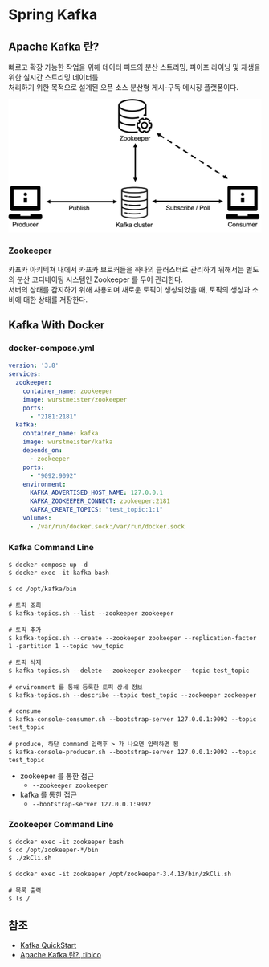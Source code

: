 # Spring Kafka

## Apache Kafka 란?

빠르고 확장 가능한 작업을 위해 데이터 피드의 분산 스트리밍, 파이프 라이닝 및 재생을 위한 실시간 스트리밍 데이터를   
처리하기 위한 목적으로 설계된 오픈 소스 분산형 게시-구독 메시징 플랫폼이다.

![01.png](images/01.png)

### Zookeeper

카프카 아키텍쳐 내에서 카프카 브로커들을 하나의 클러스터로 관리하기 위해서는 별도의 분산 코디네이팅 시스템인 Zookeeper 를 두어 관리한다.    
서버의 상태를 감지하기 위해 사용되며 새로운 토픽이 생성되었을 때, 토픽의 생성과 소비에 대한 상태를 저장한다.


## Kafka With Docker

### docker-compose.yml

```yaml
version: '3.8'
services:
  zookeeper:
    container_name: zookeeper
    image: wurstmeister/zookeeper
    ports:
      - "2181:2181"
  kafka:
    container_name: kafka
    image: wurstmeister/kafka
    depends_on:
      - zookeeper
    ports:
      - "9092:9092"
    environment:
      KAFKA_ADVERTISED_HOST_NAME: 127.0.0.1
      KAFKA_ZOOKEEPER_CONNECT: zookeeper:2181
      KAFKA_CREATE_TOPICS: "test_topic:1:1"
    volumes:
      - /var/run/docker.sock:/var/run/docker.sock
```

### Kafka Command Line

```shell
$ docker-compose up -d
$ docker exec -it kafka bash

$ cd /opt/kafka/bin

# 토픽 조회
$ kafka-topics.sh --list --zookeeper zookeeper

# 토픽 추가
$ kafka-topics.sh --create --zookeeper zookeeper --replication-factor 1 -partition 1 --topic new_topic

# 토픽 삭제
$ kafka-topics.sh --delete --zookeeper zookeeper --topic test_topic

# environment 를 통해 등록한 토픽 상세 정보
$ kafka-topics.sh --describe --topic test_topic --zookeeper zookeeper

# consume
$ kafka-console-consumer.sh --bootstrap-server 127.0.0.1:9092 --topic test_topic

# produce, 하단 command 입력후 > 가 나오면 입력하면 됨
$ kafka-console-producer.sh --bootstrap-server 127.0.0.1:9092 --topic test_topic
```

- zookeeper 를 통한 접근
  - `--zookeeper zookeeper`
- kafka 를 통한 접근
  - `--bootstrap-server 127.0.0.1:9092`

### Zookeeper Command Line

```shell
$ docker exec -it zookeeper bash
$ cd /opt/zookeeper-*/bin
$ ./zkCli.sh

$ docker exec -it zookeeper /opt/zookeeper-3.4.13/bin/zkCli.sh

# 목록 출력
$ ls /
```

## 참조

- [Kafka QuickStart](https://kafka.apache.org/quickstart)
- [Apache Kafka 란?, tibico](https://www.tibco.com/ko/reference-center/what-is-apache-kafka)
